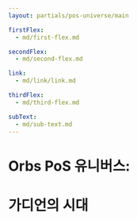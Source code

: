 ```yaml
---
layout: partials/pos-universe/main

firstFlex:
  - md/first-flex.md

secondFlex:
  - md/second-flex.md

link:
  - md/link/link.md

thirdFlex:
  - md/third-flex.md

subText:
  - md/sub-text.md
---
```


# Orbs PoS 유니버스:

# 가디언의 시대
